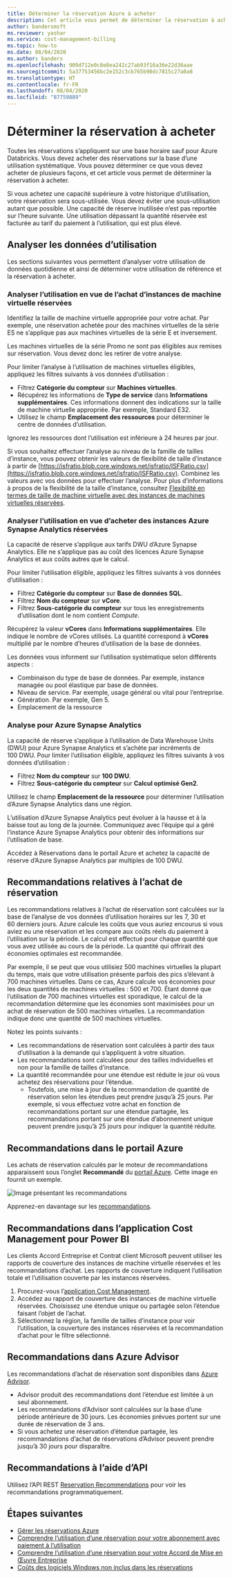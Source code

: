 ```yaml
---
title: Déterminer la réservation Azure à acheter
description: Cet article vous permet de déterminer la réservation à acheter.
author: bandersmsft
ms.reviewer: yashar
ms.service: cost-management-billing
ms.topic: how-to
ms.date: 08/04/2020
ms.author: banders
ms.openlocfilehash: 909d712e0c8e8ea242c27ab93f16a36e22d36aae
ms.sourcegitcommit: 5a37753456bc2e152c3cb765b90dc7815c27a0a8
ms.translationtype: HT
ms.contentlocale: fr-FR
ms.lasthandoff: 08/04/2020
ms.locfileid: "87759889"
---
```

# <a name="determine-what-reservation-to-purchase"></a>Déterminer la réservation à acheter

Toutes les réservations s’appliquent sur une base horaire sauf pour Azure Databricks. Vous devez acheter des réservations sur la base d’une utilisation systématique. Vous pouvez déterminer ce que vous devez acheter de plusieurs façons, et cet article vous permet de déterminer la réservation à acheter.

Si vous achetez une capacité supérieure à votre historique d’utilisation, votre réservation sera sous-utilisée. Vous devez éviter une sous-utilisation autant que possible. Une capacité de réserve inutilisée n’est pas reportée sur l’heure suivante. Une utilisation dépassant la quantité réservée est facturée au tarif du paiement à l’utilisation, qui est plus élevé.

## <a name="analyze-usage-data"></a>Analyser les données d’utilisation

Les sections suivantes vous permettent d’analyser votre utilisation de données quotidienne et ainsi de déterminer votre utilisation de référence et la réservation à acheter.

### <a name="analyze-usage-for-a-vm-reserved-instance-purchase"></a>Analyser l’utilisation en vue de l’achat d’instances de machine virtuelle réservées

Identifiez la taille de machine virtuelle appropriée pour votre achat. Par exemple, une réservation achetée pour des machines virtuelles de la série ES ne s’applique pas aux machines virtuelles de la série E et inversement.

Les machines virtuelles de la série Promo ne sont pas éligibles aux remises sur réservation. Vous devez donc les retirer de votre analyse.

Pour limiter l’analyse à l’utilisation de machines virtuelles éligibles, appliquez les filtres suivants à vos données d’utilisation :

- Filtrez **Catégorie du compteur** sur **Machines virtuelles**.
- Récupérez les informations de **Type de service** dans **Informations supplémentaires**. Ces informations donnent des indications sur la taille de machine virtuelle appropriée. Par exemple, Standard E32.
- Utilisez le champ **Emplacement des ressources** pour déterminer le centre de données d’utilisation.

Ignorez les ressources dont l’utilisation est inférieure à 24 heures par jour.

Si vous souhaitez effectuer l’analyse au niveau de la famille de tailles d’instance, vous pouvez obtenir les valeurs de flexibilité de taille d’instance à partir de [https://isfratio.blob.core.windows.net/isfratio/ISFRatio.csv](https://isfratio.blob.core.windows.net/isfratio/ISFRatio.csv). Combinez les valeurs avec vos données pour effectuer l’analyse. Pour plus d’informations à propos de la flexibilité de la taille d’instance, consultez [Flexibilité en termes de taille de machine virtuelle avec des instances de machines virtuelles réservées](../../virtual-machines/windows/reserved-vm-instance-size-flexibility.md).

### <a name="analyze-usage-for-an-azure-synapse-analytics-reserved-instance-purchase"></a>Analyser l’utilisation en vue d’acheter des instances Azure Synapse Analytics réservées

La capacité de réserve s’applique aux tarifs DWU d’Azure Synapse Analytics. Elle ne s’applique pas au coût des licences Azure Synapse Analytics et aux coûts autres que le calcul.

Pour limiter l’utilisation éligible, appliquez les filtres suivants à vos données d’utilisation :


- Filtrez **Catégorie du compteur** sur **Base de données SQL**.
- Filtrez **Nom du compteur** sur **vCore**.
- Filtrez **Sous-catégorie du compteur** sur tous les enregistrements d’utilisation dont le nom contient _Compute_.

Récupérez la valeur **vCores** dans **Informations supplémentaires**. Elle indique le nombre de vCores utilisés. La quantité correspond à **vCores** multiplié par le nombre d’heures d’utilisation de la base de données.

Les données vous informent sur l’utilisation systématique selon différents aspects :

- Combinaison du type de base de données. Par exemple, instance managée ou pool élastique par base de données.
- Niveau de service. Par exemple, usage général ou vital pour l’entreprise.
- Génération. Par exemple, Gen 5.
- Emplacement de la ressource

### <a name="analysis-for-azure-synapse-analytics"></a>Analyse pour Azure Synapse Analytics

La capacité de réserve s’applique à l’utilisation de Data Warehouse Units (DWU) pour Azure Synapse Analytics et s’achète par incréments de 100 DWU. Pour limiter l’utilisation éligible, appliquez les filtres suivants à vos données d’utilisation :

- Filtrez **Nom du compteur** sur **100 DWU**.
- Filtrez **Sous-catégorie du compteur** sur **Calcul optimisé Gen2**.

Utilisez le champ **Emplacement de la ressource** pour déterminer l’utilisation d’Azure Synapse Analytics dans une région.

L’utilisation d’Azure Synapse Analytics peut évoluer à la hausse et à la baisse tout au long de la journée. Communiquez avec l’équipe qui a géré l’instance Azure Synapse Analytics pour obtenir des informations sur l’utilisation de base.

Accédez à Réservations dans le portail Azure et achetez la capacité de réserve d’Azure Synapse Analytics par multiples de 100 DWU.

## <a name="reservation-purchase-recommendations"></a>Recommandations relatives à l’achat de réservation

Les recommandations relatives à l’achat de réservation sont calculées sur la base de l’analyse de vos données d’utilisation horaires sur les 7, 30 et 60 derniers jours. Azure calcule les coûts que vous auriez encourus si vous aviez eu une réservation et les compare aux coûts réels du paiement à l’utilisation sur la période. Le calcul est effectué pour chaque quantité que vous avez utilisée au cours de la période. La quantité qui offrirait des économies optimales est recommandée.

Par exemple, il se peut que vous utilisiez 500 machines virtuelles la plupart du temps, mais que votre utilisation présente parfois des pics s’élevant à 700 machines virtuelles. Dans ce cas, Azure calcule vos économies pour les deux quantités de machines virtuelles : 500 et 700. Étant donné que l’utilisation de 700 machines virtuelles est sporadique, le calcul de la recommandation détermine que les économies sont maximisées pour un achat de réservation de 500 machines virtuelles. La recommandation indique donc une quantité de 500 machines virtuelles.

Notez les points suivants :

- Les recommandations de réservation sont calculées à partir des taux d’utilisation à la demande qui s’appliquent à votre situation.
- Les recommandations sont calculées pour des tailles individuelles et non pour la famille de tailles d’instance.
- La quantité recommandée pour une étendue est réduite le jour où vous achetez des réservations pour l’étendue.
    - Toutefois, une mise à jour de la recommandation de quantité de réservation selon les étendues peut prendre jusqu’à 25 jours. Par exemple, si vous effectuez votre achat en fonction de recommandations portant sur une étendue partagée, les recommandations portant sur une étendue d’abonnement unique peuvent prendre jusqu’à 25 jours pour indiquer la quantité réduite.

## <a name="recommendations-in-the-azure-portal"></a>Recommandations dans le portail Azure

Les achats de réservation calculés par le moteur de recommandations apparaissent sous l’onglet **Recommandé** du [portail Azure](https://portal.azure.com/#blade/Microsoft_Azure_Reservations/CreateBlade/referrer/docs). Cette image en fournit un exemple.

![Image présentant les recommandations](./media/determine-reservation-purchase/select-product-ri.png)

Apprenez-en davantage sur les [recommandations](reserved-instance-purchase-recommendations.md#recommendations-in-the-azure-portal).

## <a name="recommendations-in-the-cost-management-power-bi-app"></a>Recommandations dans l’application Cost Management pour Power BI

Les clients Accord Entreprise et Contrat client Microsoft peuvent utiliser les rapports de couverture des instances de machine virtuelle réservées et les recommandations d’achat. Les rapports de couverture indiquent l’utilisation totale et l’utilisation couverte par les instances réservées.

1. Procurez-vous l’[application Cost Management](https://appsource.microsoft.com/product/power-bi/costmanagement.azurecostmanagementapp).
2. Accédez au rapport de couverture des instances de machine virtuelle réservées. Choisissez une étendue unique ou partagée selon l’étendue faisant l’objet de l’achat.
3. Sélectionnez la région, la famille de tailles d’instance pour voir l’utilisation, la couverture des instances réservées et la recommandation d’achat pour le filtre sélectionné.

## <a name="recommendations-in-azure-advisor"></a>Recommandations dans Azure Advisor

Les recommandations d’achat de réservation sont disponibles dans [Azure Advisor](https://portal.azure.com/#blade/Microsoft_Azure_Expert/AdvisorMenuBlade/overview).

- Advisor produit des recommandations dont l’étendue est limitée à un seul abonnement.
- Les recommandations d’Advisor sont calculées sur la base d’une période antérieure de 30 jours. Les économies prévues portent sur une durée de réservation de 3 ans.
- Si vous achetez une réservation d’étendue partagée, les recommandations d’achat de réservations d’Advisor peuvent prendre jusqu’à 30 jours pour disparaître.

## <a name="recommendations-using-apis"></a>Recommandations à l’aide d’API

Utilisez l’API REST [Reservation Recommendations](/rest/api/consumption/reservationrecommendations/list) pour voir les recommandations programmatiquement.

## <a name="next-steps"></a>Étapes suivantes

- [Gérer les réservations Azure](manage-reserved-vm-instance.md)
- [Comprendre l’utilisation d’une réservation pour votre abonnement avec paiement à l’utilisation](understand-reserved-instance-usage.md)
- [Comprendre l’utilisation d’une réservation pour votre Accord de Mise en Œuvre Entreprise](understand-reserved-instance-usage-ea.md)
- [Coûts des logiciels Windows non inclus dans les réservations](reserved-instance-windows-software-costs.md)